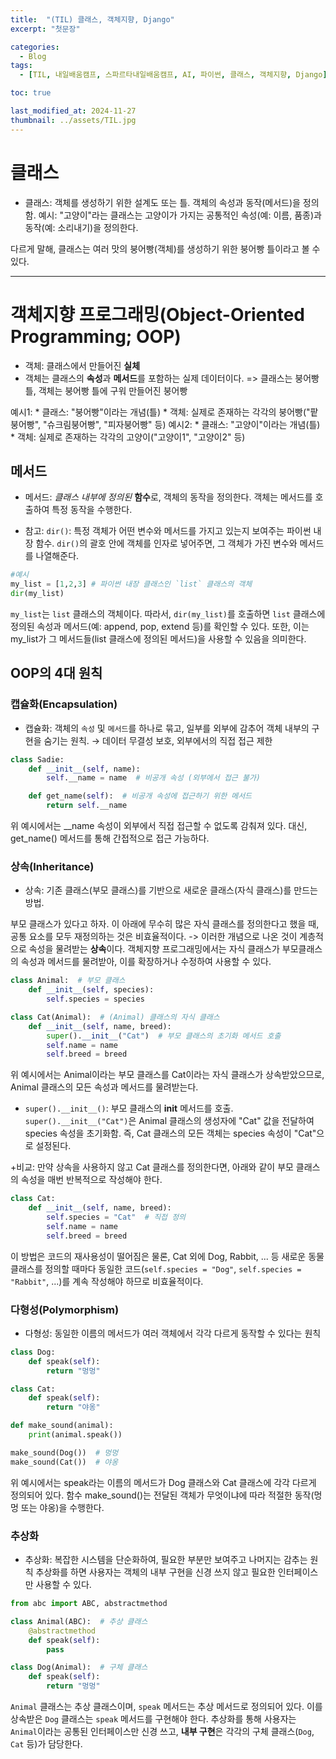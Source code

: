 ```yaml
---
title:  "(TIL) 클래스, 객체지향, Django"
excerpt: "첫문장"

categories:
  - Blog
tags:
  - [TIL, 내일배움캠프, 스파르타내일배움캠프, AI, 파이썬, 클래스, 객체지향, Django]

toc: true

last_modified_at: 2024-11-27
thumbnail: ../assets/TIL.jpg
---
```


# 클래스
- 클래스: 객체를 생성하기 위한 설계도 또는 틀. 객체의 속성과 동작(메서드)을 정의함.
예시: "고양이"라는 클래스는 고양이가 가지는 공통적인 속성(예: 이름, 품종)과 동작(예: 소리내기)을 정의한다.

다르게 말해, 클래스는 여러 맛의 붕어빵(객체)를 생성하기 위한 붕어빵 틀이라고 볼 수 있다.

---
# 객체지향 프로그래밍(Object-Oriented Programming; OOP)
- 객체: 클래스에서 만들어진 **실체**
- 객체는 클래스의 **속성**과 **메서드**를 포함하는 실제 데이터이다.
=> 클래스는 붕어빵 틀, 객체는 붕어빵 틀에 구워 만들어진 붕어빵

예시1:
    * 클래스: "붕어빵"이라는 개념(틀)
    * 객체: 실제로 존재하는 각각의 붕어빵("팥붕어빵", "슈크림붕어빵", "피자붕어빵" 등)
예시2:
    * 클래스: "고양이"이라는 개념(틀)
    * 객체: 실제로 존재하는 각각의 고양이("고양이1", "고양이2" 등)

## 메서드
- 메서드: *클래스 내부에 정의된* **함수**로, 객체의 동작을 정의한다. 객체는 메서드를 호출하여 특정 동작을 수행한다.

- 참고: `dir()`: 특정 객체가 어떤 변수와 메서드를 가지고 있는지 보여주는 파이썬 내장 함수. `dir()`의 괄호 안에 객체를 인자로 넣어주면, 그 객체가 가진 변수와 메서드를 나열해준다.
```py
#예시
my_list = [1,2,3] # 파이썬 내장 클래스인 `list` 클래스의 객체
dir(my_list)
```
`my_list`는 `list` 클래스의 객체이다. 따라서, `dir(my_list)`를 호출하면 `list` 클래스에 정의된 속성과 메서드(예: append, pop, extend 등)를 확인할 수 있다. 또한, 이는 my_list가 그 메서드들(list 클래스에 정의된 메서드)을 사용할 수 있음을 의미한다.

## OOP의 4대 원칙
### 캡슐화(Encapsulation)
- 캡슐화: 객체의 `속성` 및 `메서드`를 하나로 묶고, 일부를 외부에 감추어 객체 내부의 구현을 숨기는 원칙. → 데이터 무결성 보호, 외부에서의 직접 접근 제한
```py
class Sadie:
    def __init__(self, name):
        self.__name = name  # 비공개 속성 (외부에서 접근 불가)

    def get_name(self):  # 비공개 속성에 접근하기 위한 메서드
        return self.__name
```
위 예시에서는 __name 속성이 외부에서 직접 접근할 수 없도록 감춰져 있다. 대신, get_name() 메서드를 통해 간접적으로 접근 가능하다.

### 상속(Inheritance)
- 상속: 기존 클래스(부모 클래스)를 기반으로 새로운 클래스(자식 클래스)를 만드는 방법.

부모 클래스가 있다고 하자. 이 아래에 무수히 많은 자식 클래스를 정의한다고 했을 때, 공통 요소를 모두 재정의하는 것은 비효율적이다. -> 이러한 개념으로 나온 것이 계층적으로 속성을 물려받는 **상속**이다. 객체지향 프로그래밍에서는 자식 클래스가 부모클래스의 속성과 메서드를 물려받아, 이를 확장하거나 수정하여 사용할 수 있다.
```py
class Animal:  # 부모 클래스
    def __init__(self, species):
        self.species = species

class Cat(Animal):  # (Animal) 클래스의 자식 클래스
    def __init__(self, name, breed):
        super().__init__("Cat")  # 부모 클래스의 초기화 메서드 호출
        self.name = name
        self.breed = breed
```
위 예시에서는 Animal이라는 부모 클래스를 Cat이라는 자식 클래스가 상속받았으므로, Animal 클래스의 모든 속성과 메서드를 물려받는다.

* `super().__init__()`: 부모 클래스의 __init__ 메서드를 호출.
    `super().__init__("Cat")`은 Animal 클래스의 생성자에 "Cat" 값을 전달하여 species 속성을 초기화함.
    즉, Cat 클래스의 모든 객체는 species 속성이 "Cat"으로 설정된다.

+비교: 만약 상속을 사용하지 않고 Cat 클래스를 정의한다면, 아래와 같이 부모 클래스의 속성을 매번 반복적으로 작성해야 한다.
```py
class Cat:
    def __init__(self, name, breed):
        self.species = "Cat"  # 직접 정의
        self.name = name
        self.breed = breed
```
이 방법은 코드의 재사용성이 떨어짐은 물론, Cat 외에 Dog, Rabbit, ... 등 새로운 동물 클래스를 정의할 때마다 동일한 코드(`self.species = "Dog"`, `self.species = "Rabbit"`, ...)를 계속 작성해야 하므로 비효율적이다.

### 다형성(Polymorphism)
- 다형성: 동일한 이름의 메서드가 여러 객체에서 각각 다르게 동작할 수 있다는 원칙
```py
class Dog:
    def speak(self):
        return "멍멍"

class Cat:
    def speak(self):
        return "야옹"

def make_sound(animal):
    print(animal.speak())

make_sound(Dog())  # 멍멍
make_sound(Cat())  # 야옹
```
위 예시에서는 speak라는 이름의 메서드가 Dog 클래스와 Cat 클래스에 각각 다르게 정의되어 있다. 함수 make_sound()는 전달된 객체가 무엇이냐에 따라 적절한 동작(멍멍 또는 야옹)을 수행한다.

### 추상화
- 추상화: 복잡한 시스템을 단순화하여, 필요한 부분만 보여주고 나머지는 감추는 원칙
추상화를 하면 사용자는 객체의 내부 구현을 신경 쓰지 않고 필요한 인터페이스만 사용할 수 있다.
```py
from abc import ABC, abstractmethod

class Animal(ABC):  # 추상 클래스
    @abstractmethod
    def speak(self):
        pass

class Dog(Animal):  # 구체 클래스
    def speak(self):
        return "멍멍"
```
`Animal` 클래스는 추상 클래스이며, `speak` 메서드는 추상 메서드로 정의되어 있다. 이를 상속받은 `Dog` 클래스는 `speak` 메서드를 구현해야 한다.
추상화를 통해 사용자는 `Animal`이라는 공통된 인터페이스만 신경 쓰고, **내부 구현**은 각각의 구체 클래스(`Dog`, `Cat` 등)가 담당한다.

